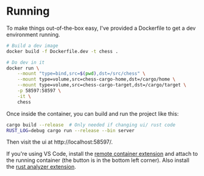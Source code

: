 # Running

To make things out-of-the-box easy, I've provided a Dockerfile to get a dev environment
running.

```bash
# Build a dev image
docker build -f Dockerfile.dev -t chess .

# Do dev in it
docker run \
    --mount "type=bind,src=$(pwd),dst=/src/chess" \
    --mount type=volume,src=chess-cargo-home,dst=/cargo/home \
    --mount type=volume,src=chess-cargo-target,dst=/cargo/target \
    -p 58597:58597 \
    -it \
    chess
```

Once inside the container, you can build and run the project like this:

```bash
cargo build --release  # Only needed if changing ui/ rust code
RUST_LOG=debug cargo run --release --bin server
```

Then visit the ui at http://localhost:58597/.

If you're using VS Code, install the
[remote container extension](https://marketplace.visualstudio.com/items?itemName=ms-vscode-remote.remote-containers)
and attach to the running container (the button is in the bottom left corner). Also
install the [rust analyzer extension](https://marketplace.visualstudio.com/items?itemName=rust-lang.rust-analyzer).
